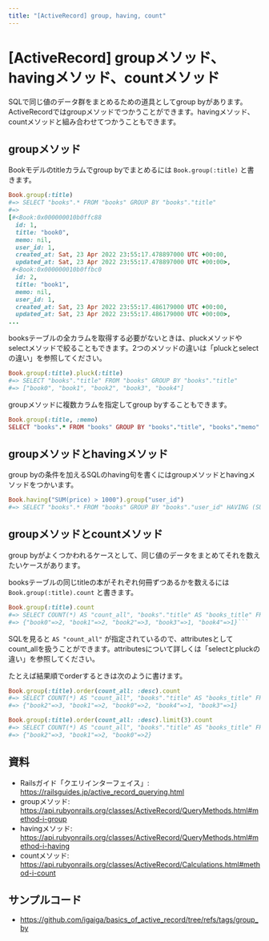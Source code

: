 ```yaml
---
title: "[ActiveRecord] group, having, count"
---
```


# [ActiveRecord] groupメソッド、havingメソッド、countメソッド

SQLで同じ値のデータ群をまとめるための道具としてgroup byがあります。ActiveRecordではgroupメソッドでつかうことができます。havingメソッド、countメソッドと組み合わせてつかうこともできます。

## groupメソッド

Bookモデルのtitleカラムでgroup byでまとめるには `Book.group(:title)` と書きます。

```ruby
Book.group(:title)
#=> SELECT "books".* FROM "books" GROUP BY "books"."title"
#=>
[#<Book:0x000000010b0ffc88
  id: 1,
  title: "book0",
  memo: nil,
  user_id: 1,
  created_at: Sat, 23 Apr 2022 23:55:17.478897000 UTC +00:00,
  updated_at: Sat, 23 Apr 2022 23:55:17.478897000 UTC +00:00>,
 #<Book:0x000000010b0ffbc0
  id: 2,
  title: "book1",
  memo: nil,
  user_id: 1,
  created_at: Sat, 23 Apr 2022 23:55:17.486179000 UTC +00:00,
  updated_at: Sat, 23 Apr 2022 23:55:17.486179000 UTC +00:00>,
...
```

booksテーブルの全カラムを取得する必要がないときは、pluckメソッドやselectメソッドで絞ることもできます。2つのメソッドの違いは「pluckとselectの違い」を参照してください。

```ruby
Book.group(:title).pluck(:title)
#=> SELECT "books"."title" FROM "books" GROUP BY "books"."title"
#=> ["book0", "book1", "book2", "book3", "book4"]
```

groupメソッドに複数カラムを指定してgroup byすることもできます。

```ruby
Book.group(:title, :memo)
SELECT "books".* FROM "books" GROUP BY "books"."title", "books"."memo"
```

## groupメソッドとhavingメソッド

group byの条件を加えるSQLのhaving句を書くにはgroupメソッドとhavingメソッドをつかいます。

```ruby
Book.having("SUM(price) > 1000").group("user_id")
#=> SELECT "books".* FROM "books" GROUP BY "books"."user_id" HAVING (SUM(price) > 1000)
```

## groupメソッドとcountメソッド

group byがよくつかわれるケースとして、同じ値のデータをまとめてそれを数えたいケースがあります。

booksテーブルの同じtitleの本がそれぞれ何冊ずつあるかを数えるには `Book.group(:title).count` と書きます。

```ruby
Book.group(:title).count
#=> SELECT COUNT(*) AS "count_all", "books"."title" AS "books_title" FROM "books" GROUP BY "books"."title"
#=> {"book0"=>2, "book1"=>2, "book2"=>3, "book3"=>1, "book4"=>1}```
```

SQLを見ると `AS "count_all"` が指定されているので、attributesとしてcount_allを扱うことができます。attributesについて詳しくは「selectとpluckの違い」を参照してください。

たとえば結果順でorderするときは次のように書けます。

```ruby
Book.group(:title).order(count_all: :desc).count
#=> SELECT COUNT(*) AS "count_all", "books"."title" AS "books_title" FROM "books" GROUP BY "books"."title" ORDER BY "count_all" DESC
#=> {"book2"=>3, "book1"=>2, "book0"=>2, "book4"=>1, "book3"=>1}

Book.group(:title).order(count_all: :desc).limit(3).count
#=> SELECT COUNT(*) AS "count_all", "books"."title" AS "books_title" FROM "books" GROUP BY "books"."title" ORDER BY "count_all" DESC LIMIT ?  [["LIMIT", 3]]
#=> {"book2"=>3, "book1"=>2, "book0"=>2}
```

## 資料

- Railsガイド「クエリインターフェイス」: https://railsguides.jp/active_record_querying.html
- groupメソッド: https://api.rubyonrails.org/classes/ActiveRecord/QueryMethods.html#method-i-group
- havingメソッド: https://api.rubyonrails.org/classes/ActiveRecord/QueryMethods.html#method-i-having
- countメソッド: https://api.rubyonrails.org/classes/ActiveRecord/Calculations.html#method-i-count

## サンプルコード

- https://github.com/igaiga/basics_of_active_record/tree/refs/tags/group_by
